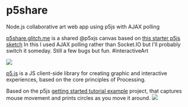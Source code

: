 # p5share

Node.js collaborative art web app using p5js with AJAX polling

[p5share.glitch.me](p5share.glitch.me) is a shared @p5xjs canvas based on [this starter p5js sketch](https://p5js.org/get-started/) In this I used AJAX polling rather than Socket.IO but I'll probably switch it someday. Still a few bugs but fun. #interactiveArt

![](https://cdn.glitch.com/fbff928d-a2cc-42b9-9c98-6cbfb17592c6%2Fp5sharea.gif?1520387787197)

[p5.js](https://p5js.org/) is a JS client-side library for creating graphic and interactive experiences, based on the core principles of Processing.

Based on the p5js [getting started tutorial example](https://p5js.org/get-started/) project, that captures mouse movement and prints circles as you move it around. 
![](https://cdn.glitch.com/46b12cac-bcfe-404e-b9e0-df1373842403%2Fp5jsGIF.gif?1496789332160)